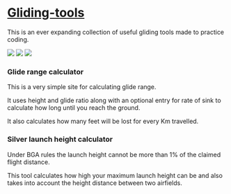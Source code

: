 # <a href="http://clementallen.com/gliding" target="_blank">Gliding-tools</a>

This is an ever expanding collection of useful gliding tools made to practice coding.

<a href="https://codeclimate.com/github/clementallen/Gliding-tools"><img src="https://codeclimate.com/github/clementallen/Gliding-tools/badges/gpa.svg" /></a>  <a href="http://issuestats.com/github/clementallen/Gliding-tools"><img src="http://issuestats.com/github/clementallen/Gliding-tools/badge/pr" /></a>  <a href="http://issuestats.com/github/clementallen/Gliding-tools"><img src="http://issuestats.com/github/clementallen/Gliding-tools/badge/issue" /></a>

<h3>Glide range calculator</h3>

This is a very simple site for calculating glide range.

It uses height and glide ratio along with an optional entry for rate of sink to calculate how long until you reach the ground.

It also calculates how many feet will be lost for every Km travelled.



<h3>Silver launch height calculator</h3>

Under BGA rules the launch height cannot be more than 1% of the claimed flight distance.

This tool calculates how high your maximum launch height can be and also takes into account the height distance between two airfields.
